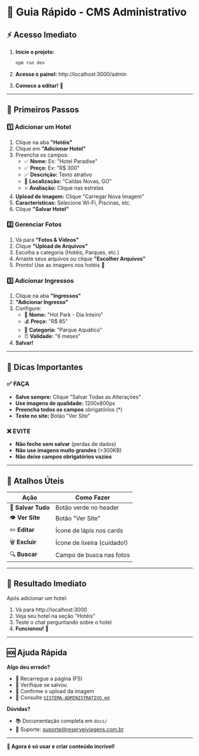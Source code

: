 # 🚀 Guia Rápido - CMS Administrativo

## ⚡ Acesso Imediato

1. **Inicie o projeto:**
   ```bash
   npm run dev
   ```

2. **Acesse o painel:**
   http://localhost:3000/admin

3. **Comece a editar!** 🎉

---

## 📝 Primeiros Passos

### 1️⃣ **Adicionar um Hotel**

1. Clique na aba **"Hotéis"**
2. Clique em **"Adicionar Hotel"**
3. Preencha os campos:
   - ✅ **Nome:** Ex: "Hotel Paradise"
   - ✅ **Preço:** Ex: "R$ 300"
   - ✅ **Descrição:** Texto atrativo
   - 📍 **Localização:** "Caldas Novas, GO"
   - ⭐ **Avaliação:** Clique nas estrelas
4. **Upload de imagem:** Clique "Carregar Nova Imagem"
5. **Características:** Selecione Wi-Fi, Piscinas, etc.
6. Clique **"Salvar Hotel"**

### 2️⃣ **Gerenciar Fotos**

1. Vá para **"Fotos & Vídeos"**
2. Clique **"Upload de Arquivos"**
3. Escolha a categoria (Hotéis, Parques, etc.)
4. Arraste seus arquivos ou clique **"Escolher Arquivos"**
5. Pronto! Use as imagens nos hotéis 📸

### 3️⃣ **Adicionar Ingressos**

1. Clique na aba **"Ingressos"**
2. **"Adicionar Ingresso"**
3. Configure:
   - 🎫 **Nome:** "Hot Park - Dia Inteiro"
   - 💰 **Preço:** "R$ 85"
   - 🎯 **Categoria:** "Parque Aquático"
   - ⏰ **Validade:** "6 meses"
4. **Salvar!**

---

## 🎯 Dicas Importantes

### ✅ **FAÇA**
- **Salve sempre:** Clique "Salvar Todas as Alterações"
- **Use imagens de qualidade:** 1200x800px
- **Preencha todos os campos** obrigatórios (*)
- **Teste no site:** Botão "Ver Site"

### ❌ **EVITE**
- **Não feche sem salvar** (perdas de dados)
- **Não use imagens muito grandes** (>300KB)
- **Não deixe campos obrigatórios vazios**

---

## 🔧 Atalhos Úteis

| Ação | Como Fazer |
|------|------------|
| 🔄 **Salvar Tudo** | Botão verde no header |
| 👁️ **Ver Site** | Botão "Ver Site" |
| ✏️ **Editar** | Ícone de lápis nos cards |
| 🗑️ **Excluir** | Ícone de lixeira (cuidado!) |
| 🔍 **Buscar** | Campo de busca nas fotos |

---

## 📱 Resultado Imediato

Após adicionar um hotel:
1. Vá para http://localhost:3000
2. Veja seu hotel na seção "Hotéis"
3. Teste o chat perguntando sobre o hotel
4. **Funcionou!** 🎉

---

## 🆘 Ajuda Rápida

**Algo deu errado?**
- 🔄 Recarregue a página (F5)
- 💾 Verifique se salvou
- 📸 Confirme o upload da imagem
- 📖 Consulte [`SISTEMA-ADMINISTRATIVO.md`](./SISTEMA-ADMINISTRATIVO.md)

**Dúvidas?**
- 📚 Documentação completa em `docs/`
- 💬 Suporte: suporte@reserveiviagens.com.br

---

**🚀 Agora é só usar e criar conteúdo incrível!** 